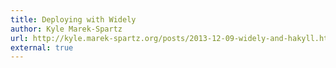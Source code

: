 ```yaml
---
title: Deploying with Widely
author: Kyle Marek-Spartz
url: http://kyle.marek-spartz.org/posts/2013-12-09-widely-and-hakyll.html
external: true
---
```

